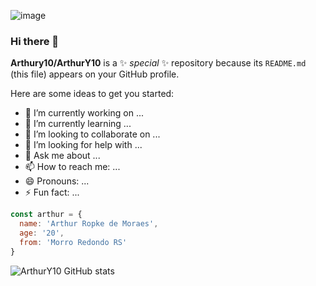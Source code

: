 ![image](https://repository-images.githubusercontent.com/346374610/5e85bc80-8413-11eb-9e69-1fd4765ab542)


### Hi there 👋

**Arthury10/ArthurY10** is a ✨ _special_ ✨ repository because its `README.md` (this file) appears on your GitHub profile.

Here are some ideas to get you started:

- 🔭 I’m currently working on ...
- 🌱 I’m currently learning ...
- 👯 I’m looking to collaborate on ...
- 🤔 I’m looking for help with ...
- 💬 Ask me about ...
- 📫 How to reach me: ...
- 😄 Pronouns: ...
- ⚡ Fun fact: ...

```javascript
const arthur = {
  name: 'Arthur Ropke de Moraes',
  age: '20',
  from: 'Morro Redondo RS'
}

```
![ArthurY10 GitHub stats](https://github-readme-stats.vercel.app/api?username=ArthurY10&show_icons=true&theme=midnight-purple)
